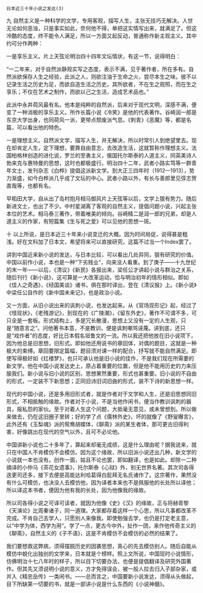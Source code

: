     日本近三十年小说之发达(3) 

   九 自然主义是一种科学的文学，专用客观，描写人生，主张无技巧无解决。人世无论如何恶浊，只是事实如此，奈何他不得，单把这实情写出来，就满足了。但这冷酷的态度，终不能令人满足，所以一方面又起反动，普通称作新主观主义。其中约可分作两种：

   一是享乐主义。片上天弦论明治四十四年文坛情状，有这一节，说得明白：

   “一二年来，对于自然派静观实写之态度，表示不满，见于著作者，所在多有。自然派欲保存人生之经验，此派之人，则欲注油于生命之火，尝尽本生之味。彼不以记录生活之历史为足，而欲自造生活之历史。其所欲者，不在生之观照，而在生之享乐；不仅在艺术之制作，而欲以己之生活，造成艺术品也。”

   此派中永井荷风最有名。他本是纯粹的自然派，后来对于现代文明，深感不满，便变了一种消极的享乐主义。所作长篇小说《冷笑》是他的代表著作。谷崎润一郎是东京大学出身，也同荷风一派，更带点颓废派气息。《刺青》《恶魔》等，都是名篇，可以看出他的特色。

   一是理想主义。自然派文学，描写人生，并无解决，所以时常引人到绝望里去。现在却肯定人生，定下理想，要靠自由意志，去改造生活，这就暂称作理想主义。法国柏格林创造的进化说，罗兰的至勇主义，俄国托尔斯泰的人道主义，同英美诗人勃来克与惠特曼的思想，这时也都极盛行。明治四十二年，武者小路实笃等一群青年文士，发刊杂志《白桦》提倡这派新文学。到大正三四年时（1912—1913），势力渐盛，如今白桦派几乎成了文坛的中心。武者小路以外，有长与善郎里见弴志贺直哉等，也都有名。

   早稻田大学，自从出了岛村抱月相马御风片上天弦等以后，文学上狠有势力。随后新进文士，也出了不少。中村星湖离了客观的自然主义，提倡问题小说，兴起主张本位的艺术。相马泰三著作，带着唯美的倾向。谷崎精二是润一郎的兄弟，却是人道主义的作家，有短篇集《生与死之爱》可以见他的思想一斑。

   十 以上所说，是日本近三十年来小说变迁的大概。因为时间局促，说得甚是粗浅。好在文科加了日本文，希望将来可以直接研究，这篇不过当一个Index罢了。

   讲到中国近来新小说的发达，与日本比较，可以看出几处异同，狠有研究的价值。中国以前作小说，本也是一种“下劣贱业”，向来没人看重。到了庚子——十九世纪的末一年——以后，《清议》《新民》各报出来，梁任公才讲起小说与群治之关系，随后刊行《新小说》，这可算是一大改革运动，恰与明治初年的情形相似。即如《佳人之奇遇》，《经国美谈》诸书，俱在那时译出，登在《清议报》上。《新小说》中梁任公自作的《新中国未来记》，也是政治小说。

   又一方面，从旧小说出来的讽刺小说，也发达起来。从《官场现形记》起，经过了《怪现状》，《老残游记》，到现在的《广陵潮》，《留东外史》，著作不可谓不多，可只全是一套板。形式结构上，多是冗长散漫，思想上又没有一定的人生观，只是“随意言之”。问他著书本意，不是教训，便是讽刺嘲骂诬蔑。讲到底，还只是“戏作者”的态度，好比日本假名垣鲁文的一流。所以我还把他放在旧小说项下，因为他总是旧思想，旧形式。即如他还用说书的章回体，对偶的题目，这就是一种极大的束缚。章回要限定篇幅，题目须对课一样的配合，抒写就不能自然满足。即使写得极好如《红楼梦》，也只可承认他是旧小说的佳作，不是我们现在所需要的新文学。他在中国小说发达史上，原占着重要的位置，但是他不能用历史的力来压服我们。新小说与旧小说的区别，思想果然重要，形式也甚重要。旧小说的不自由的形式，一定装不下新思想；正同旧诗旧词旧曲的形式，装不下诗的新思想一样。

   现代的中国小说，还是多用旧形式者，就是作者对于文学和人生，还是旧思想同旧形式，不相抵触的缘故。作者对于小说，不是当他作闲书，便当作教训讽刺的器具，报私怨的家伙。至于对着人生这个问题，大抵毫无意见，或未曾想到。所以做来做去，仍在这旧圈子里转；好的学了点《儒林外史》，坏的就像了《野叟曝言》，此外还有《玉梨魂》派的鸳鸯胡蝶体，《聊斋》派的某生者体，那可更古旧得利害，好像跳出在现代的空气以外，且可不必论他。

   中国讲新小说也二十多年了，算起来却毫无成绩，这是什么理由呢？据我说来，就只在中国人不肯模仿不会模仿。因为这个缘故，所以旧派小说还出几种，新文学的小说就一本也没有。创作一面，姑且不论也罢，即如翻译，也是如此。却除一二种摘译的小仲马《茶花女遗事》，托尔斯泰《心狱》外，别无世界名著。其次司各得迭更司还多，接下去便是高能达利哈葛得白髭拜无名氏诸作了。这宗著作，果然没有什么可模仿，也决没人去模仿他，因为译者本来也不是佩服他的长处所以译他；所以译这本书者，便因为他有我的长处，因为他像我的缘故。

   所以司各得小说之可译可读者，就因为他像《史》《汉》的缘故，正与将赫胥黎《天演论》比周秦诸子，同一道理。大家都存着这样一个心思，所以凡事都改革不完成。不肯自己去学人，只愿别人来像我。即使勉强去学，也仍是打定老主意，以“中学为体，西学为用”。学了一点，更古今中外，扯作一团，来作他传奇主义的《聊斋》，自然主义的《子不语》，这是不肯模仿不会模仿的必然的结果了。

   我们要想救这弊病，须得摆脱历史的因袭思想，真心的先去模仿别人。随后自能从模仿中蜕化出独创的文学来，日本就是个榜样。照上文所说，中国现时小说情形，仿佛明治十七八年时的样子，所以目下切要办法，也便是提倡翻译及研究外国著作。但其先又须说明小说的意义，方才免得误会，被一般人拉去归入子部杂家，或并入《精忠岳传》一类闲书。——总而言之，中国要新小说发达，须得从头做起，目下所缺第一切要的书，就是一部讲小说是什么东西的《小说神髓》。

